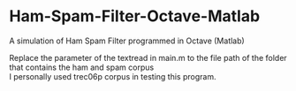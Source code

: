 # Ham-Spam-Filter-Octave-Matlab
A simulation of Ham Spam Filter programmed in Octave (Matlab)  
  
Replace the parameter of the textread in main.m to the file path of the folder that contains the ham and spam corpus  
I personally used trec06p corpus in testing this program.

